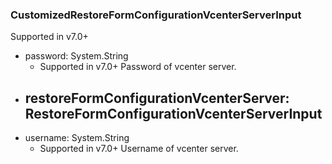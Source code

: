 ### CustomizedRestoreFormConfigurationVcenterServerInput
Supported in v7.0+

- password: System.String
  - Supported in v7.0+
      Password of vcenter server.
- restoreFormConfigurationVcenterServer: RestoreFormConfigurationVcenterServerInput
  - 
- username: System.String
  - Supported in v7.0+
      Username of vcenter server.
